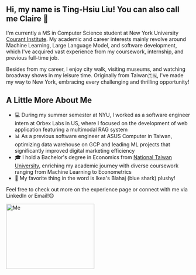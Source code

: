 
## Hi, my name is Ting-Hsiu Liu! You can also call me Claire 👋
I'm currently a MS in Computer Science student at New York University [Courant Institute](https://cims.nyu.edu/dynamic/). My academic and career interests mainly revolve around Machine Learning, Large Language Model, and software development, which I've acquired vast experience from my coursework, internship, and previous full-time job. 

Besides from my career, I enjoy city walk, visiting museums, and watching broadway shows in my leisure time. 
Originally from Taiwan🇹🇼, I've made my way to New York, embracing every challenging and thrilling opportunity! 

## A Little More About Me 
 - 💻 During my summer semester at NYU, I worked as a software engineer intern at Orbex Labs in US, where I focused on the development of web application featuring a multimodal RAG system
 - 📊 As a previous software engineer at ASUS Computer in Taiwan, optimizing data warehouse on GCP and leading ML projects that significantly improved digital marketing efficiency
 - 🎓 I hold a Bachelor's degree in Economics from [National Taiwan University](https://www.ntu.edu.tw/english/), enriching my academic journey with diverse coursework ranging from Machine Learning to Econometrics
 - 🦈 My favorite thing in the word is Ikea's Blahaj (blue shark) plushy!

Feel free to check out more on the experience page or connect with me via LinkedIn or Email!😊

<img src="https://tingshow-liu.github.io/my_info/Me.jpg" alt="Me" style="width: 241px; height: 178px;">
